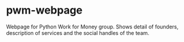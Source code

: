 # pwm-webpage
Webpage for Python Work for Money group. Shows detail of founders, description of services and the social handles of the team.
